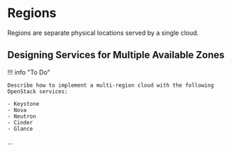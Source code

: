 # Regions

Regions are separate physical locations served by a single cloud.  


## Designing Services for Multiple Available Zones

!!! info "To Do"

    Describe how to implement a multi-region cloud with the following OpenStack services:

    - Keystone
    - Nova
    - Neutron
    - Cinder
    - Glance

...
